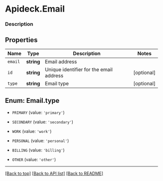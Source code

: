 # Apideck.Email

### Description

## Properties
Name | Type | Description | Notes
------------ | ------------- | ------------- | -------------
`email` | **string** | Email address | 
`id` | **string** | Unique identifier for the email address | [optional] 
`type` | **string** | Email type | [optional] 





<a name="TYPE"></a>
## Enum: Email.type


* `PRIMARY` (value: `'primary'`)

* `SECONDARY` (value: `'secondary'`)

* `WORK` (value: `'work'`)

* `PERSONAL` (value: `'personal'`)

* `BILLING` (value: `'billing'`)

* `OTHER` (value: `'other'`)




---

[[Back to top]](#) [[Back to API list]](../../../../README.md#documentation-for-api-endpoints) [[Back to README]](../../../../README.md)


